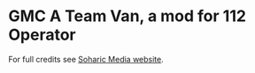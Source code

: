 <h1>GMC A Team Van, a mod for 112 Operator</h1>
<p>For full credits see <a href="https://soharicmedia.com/112/vehicle-mods#a-team-van">Soharic Media website</a>.</p>